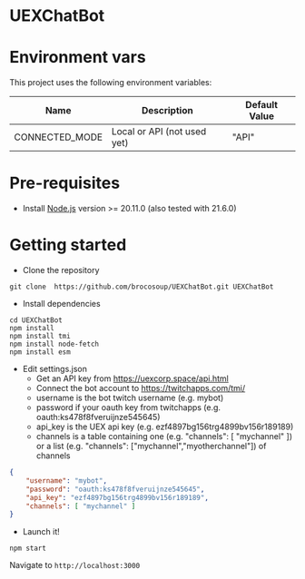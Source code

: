 # UEXChatBot

# Environment vars
This project uses the following environment variables:

| Name                          | Description                         | Default Value                                  |
| ----------------------------- | ------------------------------------| -----------------------------------------------|
|CONNECTED_MODE           | Local or API (not used yet)           | "API"      |


# Pre-requisites
- Install [Node.js](https://nodejs.org/en/) version >= 20.11.0 (also tested with 21.6.0)


# Getting started
- Clone the repository
```
git clone  https://github.com/brocosoup/UEXChatBot.git UEXChatBot
```
- Install dependencies
```
cd UEXChatBot
npm install
npm install tmi
npm install node-fetch
npm install esm
```
- Edit settings.json
	* Get an API key from https://uexcorp.space/api.html
	* Connect the bot account to https://twitchapps.com/tmi/
 	* username is the bot twitch username (e.g. mybot)
	* password if your oauth key from twitchapps (e.g. oauth:ks478f8fveruijnze545645)
 	* api_key is the UEX api key (e.g. ezf4897bg156trg4899bv156r189189)
  	* channels is a table containing one (e.g. "channels": [ "mychannel" ]) or a list (e.g. "channels": ["mychannel","myotherchannel"]) of channels
```json
{
	"username": "mybot",
	"password": "oauth:ks478f8fveruijnze545645",
	"api_key": "ezf4897bg156trg4899bv156r189189",
	"channels": [ "mychannel" ]
}
```

- Launch it!
```
npm start
```
  Navigate to `http://localhost:3000`
